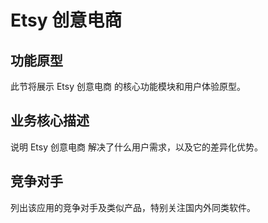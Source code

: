 # Etsy 创意电商

## 功能原型

此节将展示 Etsy 创意电商 的核心功能模块和用户体验原型。

## 业务核心描述

说明 Etsy 创意电商 解决了什么用户需求，以及它的差异化优势。

## 竞争对手

列出该应用的竞争对手及类似产品，特别关注国内外同类软件。

